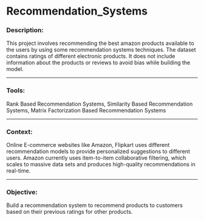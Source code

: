 # Recommendation_Systems
### Description: 

This project involves recommending the best amazon products available to the users by using some recommendation systems techniques. The dataset contains ratings of different electronic products. It does not include information about the products or reviews to avoid bias while building the model. 

----------------

### Tools:

Rank Based Recommendation Systems, Similarity Based Recommendation Systems, Matrix Factorization Based Recommendation Systems

----------------
### Context: 


Online E-commerce websites like Amazon, Flipkart uses different recommendation models to provide personalized suggestions to different users. Amazon currently uses item-to-item collaborative filtering, which scales to massive data sets and produces high-quality recommendations in real-time.

----------------
### Objective:


Build a recommendation system to recommend products to customers based on their previous ratings for other products.
